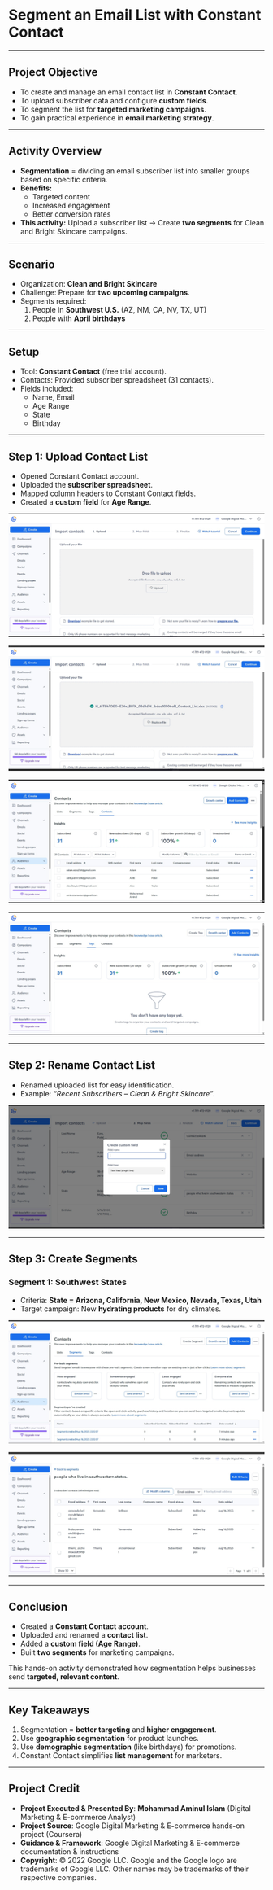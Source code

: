 # Segment an Email List with Constant Contact  

---

## Project Objective  
- To create and manage an email contact list in **Constant Contact**.  
- To upload subscriber data and configure **custom fields**.  
- To segment the list for **targeted marketing campaigns**.  
- To gain practical experience in **email marketing strategy**.  

---

## Activity Overview  
- **Segmentation** = dividing an email subscriber list into smaller groups based on specific criteria.  
- **Benefits:**  
  - Targeted content  
  - Increased engagement  
  - Better conversion rates  
- **This activity:** Upload a subscriber list → Create **two segments** for Clean and Bright Skincare campaigns.  

---

## Scenario  
- Organization: **Clean and Bright Skincare**  
- Challenge: Prepare for **two upcoming campaigns**.  
- Segments required:  
  1. People in **Southwest U.S.** (AZ, NM, CA, NV, TX, UT)  
  2. People with **April birthdays**  

---

## Setup  
- Tool: **Constant Contact** (free trial account).  
- Contacts: Provided subscriber spreadsheet (31 contacts).  
- Fields included:  
  - Name, Email  
  - Age Range  
  - State  
  - Birthday  

---

## Step 1: Upload Contact List  
- Opened Constant Contact account.  
- Uploaded the **subscriber spreadsheet**.  
- Mapped column headers to Constant Contact fields.  
- Created a **custom field** for **Age Range**.  

![Southwestern States Segment](https://github.com/aminbiography/Google-Digital-Marketing---E-commerce-Professional-Certificate/blob/main/bar-graph-chart-image/Segment%20an%20email%20list%20with%20Constant%20Contact-01.jpg)


![Southwestern States Segment](https://github.com/aminbiography/Google-Digital-Marketing---E-commerce-Professional-Certificate/blob/main/bar-graph-chart-image/Segment%20an%20email%20list%20with%20Constant%20Contact-02.jpg)


![Southwestern States Segment](https://github.com/aminbiography/Google-Digital-Marketing---E-commerce-Professional-Certificate/blob/main/bar-graph-chart-image/Segment%20an%20email%20list%20with%20Constant%20Contact-03.jpg)


![Southwestern States Segment](https://github.com/aminbiography/Google-Digital-Marketing---E-commerce-Professional-Certificate/blob/main/bar-graph-chart-image/Segment%20an%20email%20list%20with%20Constant%20Contact-04.jpg)

---

## Step 2: Rename Contact List  
- Renamed uploaded list for easy identification.  
- Example: *“Recent Subscribers – Clean & Bright Skincare”*.

![Southwestern States Segment](https://github.com/aminbiography/Google-Digital-Marketing---E-commerce-Professional-Certificate/blob/main/bar-graph-chart-image/Segment%20an%20email%20list%20with%20Constant%20Contact-05.jpg)

---

## Step 3: Create Segments  

### Segment 1: Southwest States  
- Criteria: **State = Arizona, California, New Mexico, Nevada, Texas, Utah**  
- Target campaign: New **hydrating products** for dry climates.  

![Southwestern States Segment](https://github.com/aminbiography/Google-Digital-Marketing---E-commerce-Professional-Certificate/blob/main/bar-graph-chart-image/Segment%20an%20email%20list%20with%20Constant%20Contact-06.jpg)

![Southwestern States Segment](https://github.com/aminbiography/Google-Digital-Marketing---E-commerce-Professional-Certificate/blob/main/bar-graph-chart-image/Segment%20an%20email%20list%20with%20Constant%20Contact-07.jpg)

---

## Conclusion  
- Created a **Constant Contact account**.  
- Uploaded and renamed a **contact list**.  
- Added a **custom field (Age Range)**.  
- Built **two segments** for marketing campaigns.  

This hands-on activity demonstrated how segmentation helps businesses send **targeted, relevant content**.  

---

## Key Takeaways  
1. Segmentation = **better targeting** and **higher engagement**.  
2. Use **geographic segmentation** for product launches.  
3. Use **demographic segmentation** (like birthdays) for promotions.  
4. Constant Contact simplifies **list management** for marketers.  

---

## Project Credit  
- **Project Executed & Presented By**: **Mohammad Aminul Islam** (Digital Marketing & E-commerce Analyst)  
- **Project Source**: Google Digital Marketing & E-commerce hands-on project (Coursera)  
- **Guidance & Framework**: Google Digital Marketing & E-commerce documentation & instructions  
- **Copyright**: © 2022 Google LLC. Google and the Google logo are trademarks of Google LLC. Other names may be trademarks of their respective companies.
